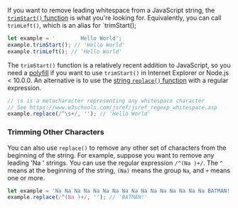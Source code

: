 If you want to remove leading whitespace from a JavaScript string, the [`trimStart()` function](https://developer.mozilla.org/en-US/docs/Web/JavaScript/Reference/Global_Objects/String/trimStart) is what you're looking for.
Equivalently, you can call `trimLeft()`, which is an alias for `trimStart();

```javascript
let example = '        Hello World';
example.trimStart(); // 'Hello World'
example.trimLeft(); // 'Hello World'
```

The `trimStart()` function is a relatively recent addition to JavaScript, so you need a [polyfill](https://github.com/es-shims/String.prototype.trimStart) if you want to use `trimStart()` in Internet Explorer or Node.js < 10.0.0.
An alternative is to use the [string `replace()` function](/tutorials/fundamentals/string-replace) with a regular expression.

```javascript
// \s is a metacharacter representing any whitespace character
// See https://www.w3schools.com/jsref/jsref_regexp_whitespace.asp
example.replace(/^\s+/, ''); // 'Hello World'
```

### Trimming Other Characters

You can also use `replace()` to remove any other set of characters from the beginning of the string.
For example, suppose you want to remove any leading 'Na ' strings.
You can use the regular expression `/^(Na )+/`.
The `^` means at the beginning of the string, `(Na)` means the group `Na`, and `+` means one or more.

```javascript
let example = 'Na Na Na Na Na Na Na Na Na Na Na Na Na Na Na Na BATMAN!';
example.replace(/^(Na )+/, ''); // 'BATMAN!'
```
